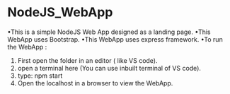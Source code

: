 # NodeJS_WebApp
•This is a simple NodeJS Web App designed as a landing page.
•This WebApp uses Bootstrap.
•This WebApp uses express framework.
•To run the WebApp : 
1) First open the folder in an editor ( like VS code).
2) open a terminal here (You can use inbuilt terminal of VS code).
3) type: npm start
4) Open the localhost in a browser to view the WebApp.
